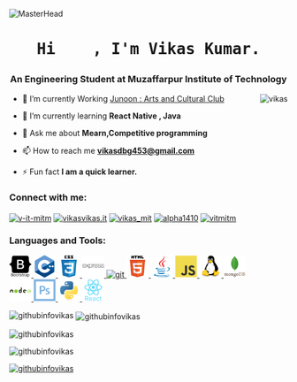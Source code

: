 ![MasterHead](https://media.licdn.com/dms/image/D4D16AQEYskZnrtkn4Q/profile-displaybackgroundimage-shrink_350_1400/0/1679573068749?e=1692230400&v=beta&t=EtU92-EnJjtA6il31UACQK1bcyUQmVvF-ILvgUiwZ4k)
<h1><pre align="center">Hi    , I'm Vikas Kumar.</pre></h1>
<h3 align="center">An Engineering Student at Muzaffarpur Institute of Technology</h3>
<img align="right" alt="vikas" widht="300" height="300" src="https://t4.ftcdn.net/jpg/01/35/92/85/360_F_135928597_xU5EzKq6vpOeXPX5vsbI48zfVVkSRlrF.jpg"> 





- 🔭 I’m currently Working [Junoon : Arts and Cultural Club](fiestamit.in)

- 🌱 I’m currently learning **React Native , Java**

- 💬 Ask me about **Mearn,Competitive programming**

- 📫 How to reach me **vikasdbg453@gmail.com**

- ⚡ Fun fact **I am a quick learner.**

<h3 align="left">Connect with me:</h3>
<p align="left">
<a href="https://linkedin.com/in/v-it-mitm" target="blank"><img align="center" src="https://raw.githubusercontent.com/rahuldkjain/github-profile-readme-generator/master/src/images/icons/Social/linked-in-alt.svg" alt="v-it-mitm" height="30" width="40" /></a>
<a href="https://instagram.com/vikasvikas.it" target="blank"><img align="center" src="https://raw.githubusercontent.com/rahuldkjain/github-profile-readme-generator/master/src/images/icons/Social/instagram.svg" alt="vikasvikas.it" height="30" width="40" /></a>
<a href="https://www.hackerrank.com/vikas_mit" target="blank"><img align="center" src="https://raw.githubusercontent.com/rahuldkjain/github-profile-readme-generator/master/src/images/icons/Social/hackerrank.svg" alt="vikas_mit" height="30" width="40" /></a>
<a href="https://www.hackerearth.com/alpha1410" target="blank"><img align="center" src="https://raw.githubusercontent.com/rahuldkjain/github-profile-readme-generator/master/src/images/icons/Social/hackerearth.svg" alt="alpha1410" height="30" width="40" /></a>
<a href="https://auth.geeksforgeeks.org/user/vitmitm" target="blank"><img align="center" src="https://raw.githubusercontent.com/rahuldkjain/github-profile-readme-generator/master/src/images/icons/Social/geeks-for-geeks.svg" alt="vitmitm" height="30" width="40" /></a>
</p>

<h3 align="left">Languages and Tools:</h3>
<p align="left"> <a href="https://getbootstrap.com" target="_blank" rel="noreferrer"> <img src="https://raw.githubusercontent.com/devicons/devicon/master/icons/bootstrap/bootstrap-plain-wordmark.svg" alt="bootstrap" width="40" height="40"/> </a> <a href="https://www.w3schools.com/cpp/" target="_blank" rel="noreferrer"> <img src="https://raw.githubusercontent.com/devicons/devicon/master/icons/cplusplus/cplusplus-original.svg" alt="cplusplus" width="40" height="40"/> </a> <a href="https://www.w3schools.com/css/" target="_blank" rel="noreferrer"> <img src="https://raw.githubusercontent.com/devicons/devicon/master/icons/css3/css3-original-wordmark.svg" alt="css3" width="40" height="40"/> </a> <a href="https://expressjs.com" target="_blank" rel="noreferrer"> <img src="https://raw.githubusercontent.com/devicons/devicon/master/icons/express/express-original-wordmark.svg" alt="express" width="40" height="40"/> </a> <a href="https://git-scm.com/" target="_blank" rel="noreferrer"> <img src="https://www.vectorlogo.zone/logos/git-scm/git-scm-icon.svg" alt="git" width="40" height="40"/> </a> <a href="https://www.w3.org/html/" target="_blank" rel="noreferrer"> <img src="https://raw.githubusercontent.com/devicons/devicon/master/icons/html5/html5-original-wordmark.svg" alt="html5" width="40" height="40"/> </a> <a href="https://www.java.com" target="_blank" rel="noreferrer"> <img src="https://raw.githubusercontent.com/devicons/devicon/master/icons/java/java-original.svg" alt="java" width="40" height="40"/> </a> <a href="https://developer.mozilla.org/en-US/docs/Web/JavaScript" target="_blank" rel="noreferrer"> <img src="https://raw.githubusercontent.com/devicons/devicon/master/icons/javascript/javascript-original.svg" alt="javascript" width="40" height="40"/> </a> <a href="https://www.linux.org/" target="_blank" rel="noreferrer"> <img src="https://raw.githubusercontent.com/devicons/devicon/master/icons/linux/linux-original.svg" alt="linux" width="40" height="40"/> </a> <a href="https://www.mongodb.com/" target="_blank" rel="noreferrer"> <img src="https://raw.githubusercontent.com/devicons/devicon/master/icons/mongodb/mongodb-original-wordmark.svg" alt="mongodb" width="40" height="40"/> </a> <a href="https://nodejs.org" target="_blank" rel="noreferrer"> <img src="https://raw.githubusercontent.com/devicons/devicon/master/icons/nodejs/nodejs-original-wordmark.svg" alt="nodejs" width="40" height="40"/> </a> <a href="https://www.photoshop.com/en" target="_blank" rel="noreferrer"> <img src="https://raw.githubusercontent.com/devicons/devicon/master/icons/photoshop/photoshop-line.svg" alt="photoshop" width="40" height="40"/> </a> <a href="https://www.python.org" target="_blank" rel="noreferrer"> <img src="https://raw.githubusercontent.com/devicons/devicon/master/icons/python/python-original.svg" alt="python" width="40" height="40"/> </a> <a href="https://reactjs.org/" target="_blank" rel="noreferrer"> <img src="https://raw.githubusercontent.com/devicons/devicon/master/icons/react/react-original-wordmark.svg" alt="react" width="40" height="40"/> </a> </p>

<p><img align="left" src="https://github-readme-stats.vercel.app/api/top-langs?username=githubinfovikas&show_icons=true&locale=en&layout=compact" alt="githubinfovikas" /></p>

<p>&nbsp;<img align="center" src="https://github-readme-stats.vercel.app/api?username=githubinfovikas&show_icons=true&locale=en" alt="githubinfovikas" /></p>

<p><img align="center" src="https://github-readme-streak-stats.herokuapp.com/?user=githubinfovikas&" alt="githubinfovikas" /></p>
<p align="left"> <img src="https://komarev.com/ghpvc/?username=githubinfovikas&label=Profile%20views&color=0e75b6&style=flat" alt="githubinfovikas" /> </p>

<p align="left"> <a href="https://github.com/ryo-ma/github-profile-trophy"><img src="https://github-profile-trophy.vercel.app/?username=githubinfovikas" alt="githubinfovikas" /></a> </p>

